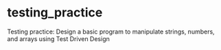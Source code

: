 # testing_practice
Testing practice: Design a basic program to manipulate strings, numbers, and arrays using Test Driven Design
